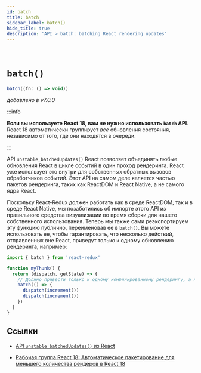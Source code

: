 ```yaml
---
id: batch
title: batch
sidebar_label: batch()
hide_title: true
description: 'API > batch: batching React rendering updates'
---
```


&nbsp;

# `batch()`

```js
batch((fn: () => void))
```

<!-- _added in v7.0.0_ -->
_добавлено в v7.0.0_

:::info

<!-- **If you're using React 18, you do not need to use the `batch` API**. React 18 automatically batches _all_ state updates, no matter where they're queued. -->
**Если вы используете React 18, вам не нужно использовать `batch` API**. React 18 автоматически группирует _все_ обновления состояния, независимо от того, где они находятся в очереди.

:::

<!-- React's `unstable_batchedUpdates()` API allows any React updates in an event loop tick to be batched together into a single render pass. React already uses this internally for its own event handler callbacks. This API is actually part of the renderer packages like ReactDOM and React Native, not the React core itself. -->
API `unstable_batchedUpdates()` React позволяет объединять любые обновления React в цикле событий в один проход рендеринга. React уже использует это внутри для собственных обратных вызовов обработчиков событий. Этот API на самом деле является частью пакетов рендеринга, таких как ReactDOM и React Native, а не самого ядра React.

<!-- Since React-Redux needs to work in both ReactDOM and React Native environments, we've taken care of importing this API from the correct renderer at build time for our own use. We also now re-export this function publicly ourselves, renamed to `batch()`. You can use it to ensure that multiple actions dispatched outside of React only result in a single render update, like this: -->
Поскольку React-Redux должен работать как в среде ReactDOM, так и в среде React Native, мы позаботились об импорте этого API из правильного средства визуализации во время сборки для нашего собственного использования. Теперь мы также сами реэкспортируем эту функцию публично, переименовав ее в `batch()`. Вы можете использовать ее, чтобы гарантировать, что несколько действий, отправленных вне React, приведут только к одному обновлению рендеринга, например:

```ts
import { batch } from 'react-redux'

function myThunk() {
  return (dispatch, getState) => {
    // Должно привести только к одному комбинированному рендерингу, а не к двум
    batch(() => {
      dispatch(increment())
      dispatch(increment())
    })
  }
}
```

<!-- ## References -->
## Ссылки

<!-- - [`unstable_batchedUpdates()` API from React](https://github.com/facebook/react/commit/b41883fc708cd24d77dcaa767cde814b50b457fe) -->
- [API `unstable_batchedUpdates()` из React](https://github.com/facebook/react/commit/b41883fc708cd24d77dcaa767cde814b50b457fe)
<!-- - [React 18 Working Group: Automatic Batching for Fewer Renders in React 18](https://github.com/reactwg/react-18/discussions/21) -->
- [Рабочая группа React 18: Автоматическое пакетирование для меньшего количества рендеров в React 18](https://github.com/reactwg/react-18/discussions/21)
